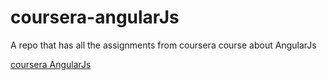 # coursera-angularJs
A repo that has all the assignments from coursera course about AngularJs

[coursera AngularJs](https://www.coursera.org/learn/single-page-web-apps-with-angularjs/)
